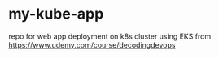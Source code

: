 # my-kube-app
repo for web app deployment on k8s cluster using EKS
from https://www.udemy.com/course/decodingdevops